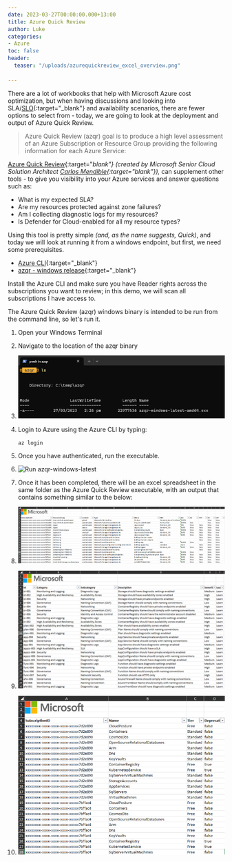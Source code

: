 ```yaml
---
date: 2023-03-27T00:00:00.000+13:00
title: Azure Quick Review
author: Luke
categories:
- Azure
toc: false
header:
  teaser: "/uploads/azurequickreview_excel_overview.png"

---
```

There are a lot of workbooks that help with Microsoft Azure cost optimization, but when having discussions and looking into SLA/[SLO](https://learn.microsoft.com/azure/cloud-adoption-framework/manage/monitor/service-level-objectives?WT.mc_id=AZ-MVP-5004796 "Cloud monitoring guide: Service Level Objectives"){:target="_blank"} and availability scenarios, there are fewer options to select from - today, we are going to look at the deployment and output of Azure Quick Review.

> Azure Quick Review (azqr) goal is to produce a high level assessment of an Azure Subscription or Resource Group providing the following information for each Azure Service:

[Azure Quick Review](https://github.com/cmendible/azqr "Azure Quick Review"){:target="_blank"} _(created by Microsoft Senior Cloud Solution Architect_ [Carlos Mendible](https://www.linkedin.com/in/carlosmendible/){:target="_blank"}_),_ can supplement other tools - to give you visibility into your Azure services and answer questions such as:

* What is my expected SLA?
* Are my resources protected against zone failures?
* Am I collecting diagnostic logs for my resources?
* Is Defender for Cloud-enabled for all my resource types?

Using this tool is pretty simple _(and, as the name suggests, Quick)_, and today we will look at running it from a windows endpoint, but first, we need some prerequisites.

* [Azure CLI](https://learn.microsoft.com/en-us/cli/azure/install-azure-cli?WT.mc_id=AZ-MVP-5004796 "How to install the Azure CLI"){:target="_blank"}
* [azqr - windows release](https://github.com/cmendible/azqr/releases "cmendible/azqr/releases"){:target="_blank"}

Install the Azure CLI and make sure you have Reader rights across the subscriptions you want to review; in this demo, we will scan all subscriptions I have access to.

The Azure Quick Review (azqr) windows binary is intended to be run from the command line, so let's run it.

 1. Open your Windows Terminal
 2. Navigate to the location of the azqr binary
 3. ![Azure Quick Review](/uploads/windowsterminal_azqr_binary.png "Azure Quick Review")
 4. Login to Azure using the Azure CLI by typing:

        az login
 5. Once you have authenticated, run the executable.
 6. ![Run azqr-windows-latest](/uploads/run_azurequickreview.gif "Run azqr-windows-latest")
 7. Once it has been completed, there will be an excel spreadsheet in the same folder as the Azure Quick Review executable, with an output that contains something similar to the below:
 8. ![Azure Quick Review - Overview](/uploads/azurequickreview_excel_overview.png "Azure Quick Review - Overview")
 9. ![Azure Quick Review - Recommedations](/uploads/azurequickreview_excel_recommdations.png "Azure Quick Review - Recommedations")
10. ![Azure Quick Review - Defender for Cloud](/uploads/azurequickreview_excel_defenderoverview.png "Azure Quick Review - Defender for Cloud")